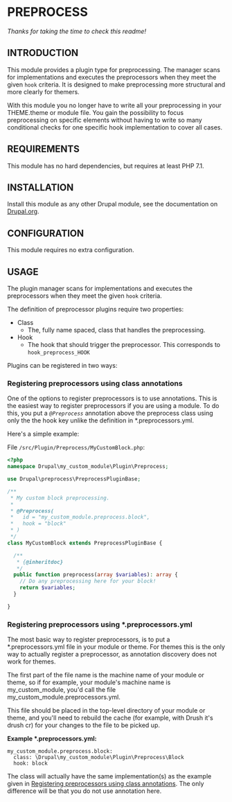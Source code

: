 # PREPROCESS

_Thanks for taking the time to check this readme!_

## INTRODUCTION

This module provides a plugin type for preprocessing. 
The manager scans for implementations and executes the preprocessors when they 
meet the given `hook` criteria. It is designed to make preprocessing more 
structural and more clearly for themers.

With this module you no longer have to write all your preprocessing in your 
THEME.theme or module file. You gain the possibility to focus preprocessing on 
specific elements without having to write so many conditional checks for one
specific hook implementation to cover all cases.

## REQUIREMENTS

This module has no hard dependencies, but requires at least PHP 7.1.

## INSTALLATION

Install this module as any other Drupal module, see the documentation on
[Drupal.org](https://www.drupal.org/docs/8/extending-drupal-8/installing-drupal-8-modules).

## CONFIGURATION

This module requires no extra configuration.

## USAGE

The plugin manager scans for implementations and executes the preprocessors 
when they meet the given `hook` criteria.

The definition of preprocessor plugins require two properties:
- Class
    - The, fully name spaced, class that handles the preprocessing.
- Hook
    - The hook that should trigger the preprocessor. 
    This corresponds to `hook_preprocess_HOOK`

Plugins can be registered in two ways:

### Registering preprocessors using class annotations
One of the options to register preprocessors is to use annotations. 
This is the easiest way to register preprocessors if you are using a module.
To do this, you put a *`@Preprocess`* annotation above the preprocess class 
using only the the hook key unlike the definition in *.preprocessors.yml. 

Here's a simple example:

File `/src/Plugin/Preprocess/MyCustomBlock.php`:

<span id="plugin-class-example"></span>
```php
<?php
namespace Drupal\my_custom_module\Plugin\Preprocess;

use Drupal\preprocess\PreprocessPluginBase;

/**
 * My custom block preprocessing.
 *
 * @Preprocess(
 *   id = "my_custom_module.preprocess.block",
 *   hook = "block"
 * )
 */
class MyCustomBlock extends PreprocessPluginBase {

  /**
   * {@inheritdoc}
   */
  public function preprocess(array $variables): array {
    // Do any preprocessing here for your block!
    return $variables;
  }

}
```

### Registering preprocessors using *.preprocessors.yml
The most basic way to register preprocessors, is to put a *.preprocessors.yml 
file in your module or theme. For themes this is the only way to actually 
register a preprocessor, as annotation discovery does not work for themes.

The first part of the file name is the machine name of your module or theme, so 
if for example, your module's machine name is my_custom_module, you'd call the
file my_custom_module.preprocessors.yml.

This file should be placed in the top-level directory of your module or theme, 
and you'll need to rebuild the cache (for example, with Drush it's drush cr) 
for your changes to the file to be picked up.

**Example \*.preprocessors.yml:**
```
my_custom_module.preprocess.block:
  class: \Drupal\my_custom_module\Plugin\Preprocess\Block
  hook: block
```

The class will actually have the same implementation(s) as the example given in
[Registering preprocessors using class annotations](#plugin-class-example). 
The only difference will be that you do not use annotation here.
